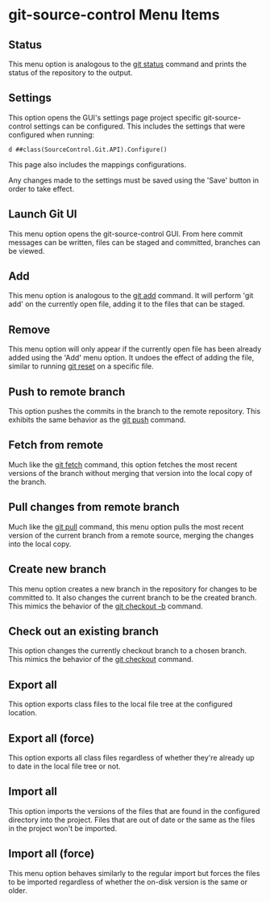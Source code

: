 # git-source-control Menu Items


## Status
This menu option is analogous to the [git status](https://git-scm.com/docs/git-status) command and prints the status of the repository to the output.
## Settings
This option opens the GUI's settings page project specific git-source-control settings can be configured. This includes the settings that were configured when running:
```
d ##class(SourceControl.Git.API).Configure()
```

This page also includes the mappings configurations.

Any changes made to the settings must be saved using the 'Save' button in order to take effect.
## Launch Git UI
This menu option opens the git-source-control GUI. From here commit messages can be written, files can be staged and committed, branches can be viewed.
## Add
This menu option is analogous to the [git add](https://git-scm.com/docs/git-add) command. It will perform 'git add' on the currently open file, adding it to the files that can be staged.
## Remove
This menu option will only appear if the currently open file has been already added using the 'Add' menu option. It undoes the effect of adding the file, similar to running [git reset](https://git-scm.com/docs/git-reset) on a specific file.
## Push to remote branch
This option pushes the commits in the branch to the remote repository. This exhibits the same behavior as the [git push](https://git-scm.com/docs/git-push) command.
## Fetch from remote
Much like the [git fetch](https://git-scm.com/docs/git-fetch) command, this option fetches the most recent versions of the branch without merging that version into the local copy of the branch.
## Pull changes from remote branch
Much like the [git pull](https://git-scm.com/docs/git-pull) command, this menu option pulls the most recent version of the current branch from a remote source, merging the changes into the local copy.
## Create new branch
This menu option creates a new branch in the repository for changes to be committed to. It also changes the current branch to be the created branch. This mimics the behavior of the [git checkout -b](https://git-scm.com/docs/git-checkout) command.
## Check out an existing branch
This option changes the currently checkout branch to a chosen branch. This mimics the behavior of the [git checkout](https://git-scm.com/docs/git-checkout) command.
## Export all
This option exports class files to the local file tree at the configured location.
## Export all (force)
This option exports all class files regardless of whether they're already up to date in the local file tree or not.
## Import all
This option imports the versions of the files that are found in the configured directory into the project. Files that are out of date or the same as the files in the project won't be imported.
## Import all (force)
This menu option behaves similarly to the regular import but forces the files to be imported regardless of whether the on-disk version is the same or older. 

